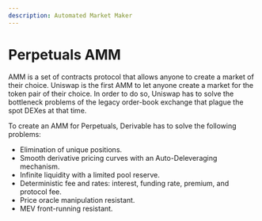 ```yaml
---
description: Automated Market Maker
---
```


# Perpetuals AMM

AMM is a set of contracts protocol that allows anyone to create a market of their choice. Uniswap is the first AMM to let anyone create a market for the token pair of their choice. In order to do so, Uniswap has to solve the bottleneck problems of the legacy order-book exchange that plague the spot DEXes at that time.

To create an AMM for Perpetuals, Derivable has to solve the following problems:

* Elimination of unique positions.
* Smooth derivative pricing curves with an Auto-Deleveraging mechanism.
* Infinite liquidity with a limited pool reserve.
* Deterministic fee and rates: interest, funding rate, premium, and protocol fee.
* Price oracle manipulation resistant.
* MEV front-running resistant.
